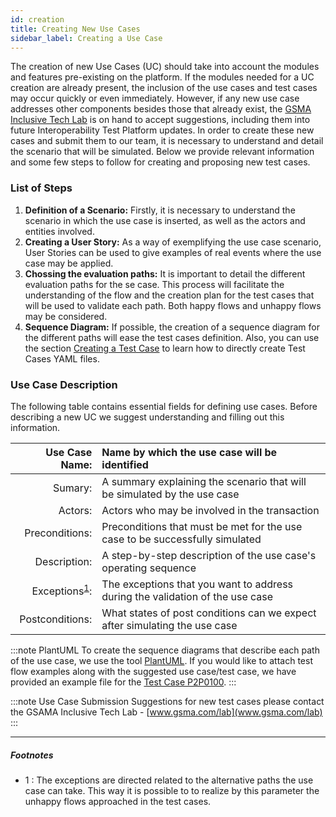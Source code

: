 ```yaml
---
id: creation
title: Creating New Use Cases
sidebar_label: Creating a Use Case
---
```


The creation of new Use Cases (UC) should take into account the modules and
features pre-existing on the platform. If the modules needed for a UC creation
are already present, the inclusion of the use cases and test cases may occur
quickly or even immediately. However, if any new use case addresses other
components besides those that already exist, the
[GSMA Inclusive Tech Lab](http://www.gsma.com/lab) is on hand to accept
suggestions, including them into future Interoperability Test Platform updates.
In order to create these new cases and submit them to our team, it is necessary
to understand and detail the scenario that will be simulated. Below we provide
relevant information and some few steps to follow for creating and proposing new
test cases.

### List of Steps

1. **Definition of a Scenario:** Firstly, it is necessary to understand the
   scenario in which the use case is inserted, as well as the actors and
   entities involved.
2. **Creating a User Story:** As a way of exemplifying the use case scenario,
   User Stories can be used to give examples of real events where the use case
   may be applied.
3. **Chossing the evaluation paths:** It is important to detail the different
   evaluation paths for the se case. This process will facilitate the
   understanding of the flow and the creation plan for the test cases that will
   be used to validate each path. Both happy flows and unhappy flows may be
   considered.
4. **Sequence Diagram:** If possible, the creation of a sequence diagram for the
   different paths will ease the test cases definition. Also, you can use the
   section [Creating a Test Case](tctemplate) to learn how to directly create
   Test Cases YAML files.

### Use Case Description

The following table contains essential fields for defining use cases. Before
describing a new UC we suggest understanding and filling out this information.

|                         Use Case Name: | Name by which the use case will be identified                                 |
| -------------------------------------: | :---------------------------------------------------------------------------- |
|                                Sumary: | A summary explaining the scenario that will be simulated by the use case      |
|                                Actors: | Actors who may be involved in the transaction                                 |
|                         Preconditions: | Preconditions that must be met for the use case to be successfully simulated  |
|                           Description: | A step-by-step description of the use case's operating sequence               |
| Exceptions<sup>[1](#exceptions)</sup>: | The exceptions that you want to address during the validation of the use case |
|                        Postconditions: | What states of post conditions can we expect after simulating the use case    |

:::note PlantUML To create the sequence diagrams that describe each path of the
use case, we use the tool [PlantUML](https://plantuml.com/). If you would like
to attach test flow examples along with the suggested use case/test case, we
have provided an example file for the
[Test Case P2P0100](/files/diagrams/p2p0100.plantuml). :::

:::note Use Case Submission Suggestions for new test cases please contact the
GSAMA Inclusive Tech Lab - [www.gsma.com/lab](www.gsma.com/lab) :::

---

##### Footnotes

- <a name="exceptions">1 </a>: The exceptions are directed related to the
  alternative paths the use case can take. This way it is possible to to realize
  by this parameter the unhappy flows approached in the test cases.
